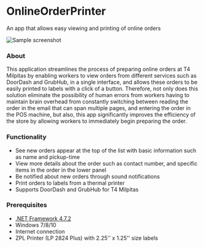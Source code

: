 # OnlineOrderPrinter
An app that allows easy viewing and printing of online orders

![Sample screenshot](https://i.imgur.com/zNV0P70.png)

### About
This application streamlines the process of preparing online orders at T4 Milpitas by enabling workers to view orders from different services such as DoorDash and GrubHub, in a single interface, and allows these orders to be easily printed to labels with a click of a button. Therefore, not only does this solution eliminate the possibility of human errors from workers having to maintain brain overhead from constantly switching between reading the order in the email that can span multiple pages, and entering the order in the POS machine, but also, this app significantly improves the efficiency of the store by allowing workers to immediately begin preparing the order.

### Functionality
* See new orders appear at the top of the list with basic information such as name and pickup-time
* View more details about the order such as contact number, and specific items in the order in the lower panel
* Be notified about new orders through sound notifications
* Print orders to labels from a thermal printer
* Supports DoorDash and GrubHub for T4 Milpitas

### Prerequisites
* [.NET Framework 4.7.2](https://www.microsoft.com/net/download/dotnet-framework-runtime)
* Windows 7/8/10
* Internet connection
* ZPL Printer (LP 2824 Plus) with 2.25'' x 1.25'' size labels
